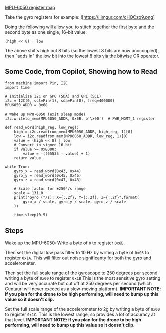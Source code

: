 [MPU-6050 register map](https://invensense.tdk.com/wp-content/uploads/2015/02/MPU-6000-Register-Map1.pdf)

Take the gyro registers for example:
![https://i.imgur.com/cHQCzo9.png]

Doing the following will allow you to stitch together the first byte and the second byte as one single, 16-bit value:

```
(high << 8) | low
```

The above shifts high out 8 bits (so the lowest 8 bits are now unoccupied), then "adds in" the low bit into the lowest 8 bits via the bitwise OR operator.


## Some Code, from Copilot, Showing how to Read
```
from machine import Pin, I2C
import time

# Initialize I2C on GP0 (SDA) and GP1 (SCL)
i2c = I2C(0, scl=Pin(1), sda=Pin(0), freq=400000)
MPU6050_ADDR = 0x68

# Wake up MPU-6050 (exit sleep mode)
i2c.writeto_mem(MPU6050_ADDR, 0x6B, b'\x00')  # PWR_MGMT_1 register

def read_word(high_reg, low_reg):
    high = i2c.readfrom_mem(MPU6050_ADDR, high_reg, 1)[0]
    low = i2c.readfrom_mem(MPU6050_ADDR, low_reg, 1)[0]
    value = (high << 8) | low
    # Convert to signed 16-bit
    if value >= 0x8000:
        value = -((65535 - value) + 1)
    return value

while True:
    gyro_x = read_word(0x43, 0x44)
    gyro_y = read_word(0x45, 0x46)
    gyro_z = read_word(0x47, 0x48)

    # Scale factor for ±250°/s range
    scale = 131.0
    print("Gyro (°/s): X={:.2f}, Y={:.2f}, Z={:.2f}".format(
        gyro_x / scale, gyro_y / scale, gyro_z / scale
    ))

    time.sleep(0.5)

```

## Steps
Wake up the MPU-6050: Write a byte of `0` to register `0x6B`.

Then set the digital low pass filter to 10 Hz by writing a byte of `0x05` to register `0x1A`. This will filter out noise significanty for both the gyro and accelerometer.

Then set the full scale range of the gyroscope to 250 degrees per second writing a byte of `0x00` to register `0x1B` This is the most sensitive gyro setting and will be very accurate but cut off at 250 degrees per second (which Centauri will never exceed as a slow-moving platform). **IMPORTANT NOTE: if you plan for the drone to be high performing, will need to bump up this value so it doesn't clip.**

Set the full scale range of the accelerometer to 2g by writing a byte of `0x00` to register `0x1C`. This is the lowest range, so provides a lot of accuracy at that level. **IMPORTANT NOTE: if you plan for the drone to be high performing, will need to bump up this value so it doesn't clip.**
